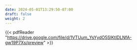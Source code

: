 ```yaml
---
date: 2024-05-01T13:29:50-07:00
draft: false
weight: 2
---
```

{{< pdfReader "https://drive.google.com/file/d/1VTUum_YsYydO5SlKtIDLNfA-gw19P7Xs/preview" >}}